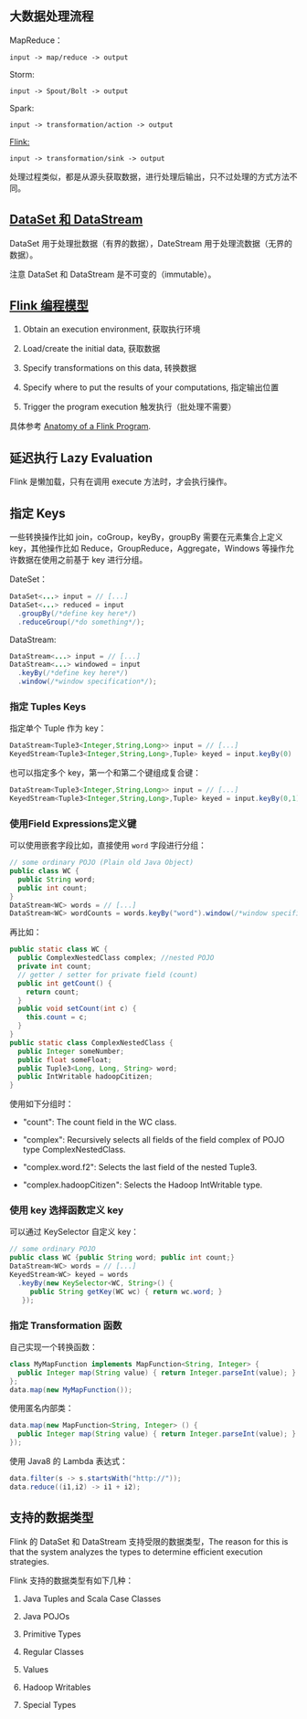 ## 大数据处理流程

MapReduce：

    input -> map/reduce -> output

Storm:

    input -> Spout/Bolt -> output

Spark:

    input -> transformation/action -> output

[Flink:](https://ci.apache.org/projects/flink/flink-docs-release-1.8/dev/api_concepts.html)

    input -> transformation/sink -> output

处理过程类似，都是从源头获取数据，进行处理后输出，只不过处理的方式方法不同。 

## [DataSet 和 DataStream](https://ci.apache.org/projects/flink/flink-docs-release-1.8/dev/api_concepts.html#dataset-and-datastream)

DataSet 用于处理批数据（有界的数据），DateStream 用于处理流数据（无界的数据）。

注意 DataSet 和 DataStream 是不可变的（immutable）。

## [Flink 编程模型](https://ci.apache.org/projects/flink/flink-docs-release-1.8/dev/api_concepts.html#anatomy-of-a-flink-program)

1. Obtain an execution environment, 获取执行环境

1. Load/create the initial data, 获取数据

1. Specify transformations on this data, 转换数据

1. Specify where to put the results of your computations, 指定输出位置

1. Trigger the program execution 触发执行（批处理不需要）

具体参考 [Anatomy of a Flink Program](https://ci.apache.org/projects/flink/flink-docs-release-1.8/dev/api_concepts.html#anatomy-of-a-flink-program).

## 延迟执行 Lazy Evaluation

Flink 是懒加载，只有在调用 execute 方法时，才会执行操作。


## 指定 Keys

一些转换操作比如 join，coGroup，keyBy，groupBy 需要在元素集合上定义 key，其他操作比如 Reduce，GroupReduce，Aggregate，Windows 等操作允许数据在使用之前基于 key 进行分组。

DateSet：

```java
DataSet<...> input = // [...]
DataSet<...> reduced = input
  .groupBy(/*define key here*/)
  .reduceGroup(/*do something*/);
```

DataStream:

```java
DataStream<...> input = // [...]
DataStream<...> windowed = input
  .keyBy(/*define key here*/)
  .window(/*window specification*/);
```

### 指定 Tuples Keys

指定单个 Tuple 作为 key：

```java
DataStream<Tuple3<Integer,String,Long>> input = // [...]
KeyedStream<Tuple3<Integer,String,Long>,Tuple> keyed = input.keyBy(0)
```

也可以指定多个 key，第一个和第二个键组成复合键：

```java
DataStream<Tuple3<Integer,String,Long>> input = // [...]
KeyedStream<Tuple3<Integer,String,Long>,Tuple> keyed = input.keyBy(0,1)
```

### 使用Field Expressions定义键

可以使用嵌套字段比如，直接使用 `word` 字段进行分组：

```java
// some ordinary POJO (Plain old Java Object)
public class WC {
  public String word;
  public int count;
}
DataStream<WC> words = // [...]
DataStream<WC> wordCounts = words.keyBy("word").window(/*window specification*/);
```

再比如：

```java
public static class WC {
  public ComplexNestedClass complex; //nested POJO
  private int count;
  // getter / setter for private field (count)
  public int getCount() {
    return count;
  }
  public void setCount(int c) {
    this.count = c;
  }
}
public static class ComplexNestedClass {
  public Integer someNumber;
  public float someFloat;
  public Tuple3<Long, Long, String> word;
  public IntWritable hadoopCitizen;
}
```

使用如下分组时：

- "count": The count field in the WC class.

- "complex": Recursively selects all fields of the field complex of POJO type ComplexNestedClass.

- "complex.word.f2": Selects the last field of the nested Tuple3.

- "complex.hadoopCitizen": Selects the Hadoop IntWritable type.

### 使用 key 选择函数定义 key

可以通过 KeySelector 自定义 key：

```java
// some ordinary POJO
public class WC {public String word; public int count;}
DataStream<WC> words = // [...]
KeyedStream<WC> keyed = words
  .keyBy(new KeySelector<WC, String>() {
     public String getKey(WC wc) { return wc.word; }
   });
```

### 指定 Transformation 函数

自己实现一个转换函数：

```java
class MyMapFunction implements MapFunction<String, Integer> {
  public Integer map(String value) { return Integer.parseInt(value); }
};
data.map(new MyMapFunction());
```

使用匿名内部类：

```java
data.map(new MapFunction<String, Integer> () {
  public Integer map(String value) { return Integer.parseInt(value); }
});
```

使用 Java8 的 Lambda 表达式：

```java
data.filter(s -> s.startsWith("http://"));
data.reduce((i1,i2) -> i1 + i2);
```

## 支持的数据类型

Flink 的 DataSet 和 DataStream 支持受限的数据类型，The reason for this is that the system analyzes the types to determine efficient execution strategies.

Flink 支持的数据类型有如下几种：

1. Java Tuples and Scala Case Classes

2. Java POJOs

3. Primitive Types

4. Regular Classes

5. Values

6. Hadoop Writables

7. Special Types
